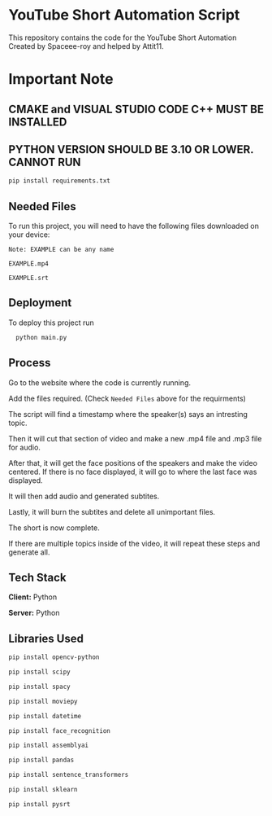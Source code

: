 # YouTube Short Automation Script
This repository contains the code for the YouTube Short Automation Created by Spaceee-roy and helped by Attit11.

# Important Note

## CMAKE and VISUAL STUDIO CODE C++ MUST BE INSTALLED 

## PYTHON VERSION SHOULD BE 3.10 OR LOWER. CANNOT RUN
``` bash
pip install requirements.txt
```

## Needed Files

To run this project, you will need to have the following files downloaded on your device:

`Note: EXAMPLE can be any name `

`EXAMPLE.mp4`

`EXAMPLE.srt`


## Deployment

To deploy this project run

```bash
  python main.py
```


## Process

Go to the website where the code is currently running. 

Add the files required. (Check `Needed Files` above for the requirments)

The script will find a timestamp where the speaker(s) says an intresting topic.

Then it will cut that section of video and make a new .mp4 file and .mp3 file for audio.

After that, it will get the face positions of the speakers and make the video centered. If there is no face displayed, it will go to where the last face was displayed.

It will then add audio and generated subtites.

Lastly, it will burn the subtites and delete all unimportant files.

The short is now complete.

If there are multiple topics inside of the video, it will repeat these steps and generate all.
## Tech Stack

**Client:** Python

**Server:** Python



## Libraries Used

``` bash
pip install opencv-python
```
``` bash
pip install scipy
```
``` bash
pip install spacy
```
``` bash
pip install moviepy
```
``` bash
pip install datetime
```
``` bash
pip install face_recognition
```
``` bash
pip install assemblyai
```
``` bash
pip install pandas
```
``` bash
pip install sentence_transformers
```
``` bash
pip install sklearn
```
``` bash
pip install pysrt
```
